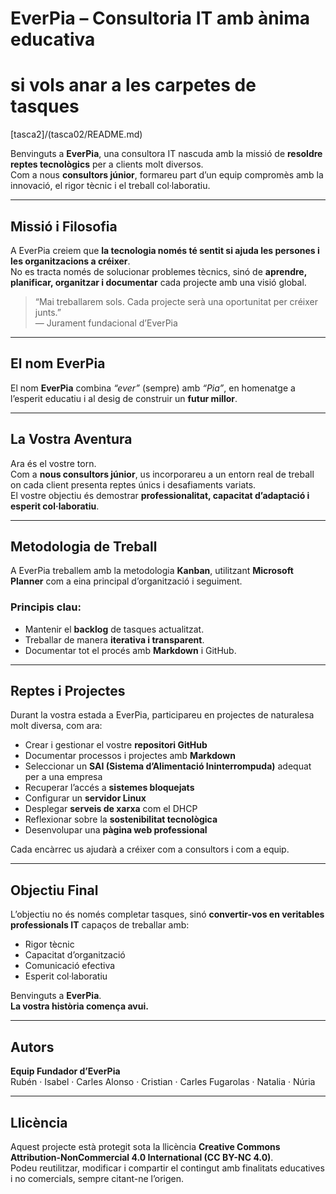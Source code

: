 # EverPia – Consultoria IT amb ànima educativa

# si vols anar a les carpetes de tasques
[tasca2]/(tasca02/README.md)

Benvinguts a **EverPia**, una consultora IT nascuda amb la missió de **resoldre reptes tecnològics** per a clients molt diversos.  
Com a nous **consultors júnior**, formareu part d’un equip compromès amb la innovació, el rigor tècnic i el treball col·laboratiu.

---

## Missió i Filosofia

A EverPia creiem que **la tecnologia només té sentit si ajuda les persones i les organitzacions a créixer**.  
No es tracta només de solucionar problemes tècnics, sinó de **aprendre, planificar, organitzar i documentar** cada projecte amb una visió global.

> “Mai treballarem sols. Cada projecte serà una oportunitat per créixer junts.”  
> — Jurament fundacional d’EverPia

---

## El nom EverPia

El nom **EverPia** combina *“ever”* (sempre) amb *“Pia”*, en homenatge a l’esperit educatiu i al desig de construir un **futur millor**.

---

## La Vostra Aventura

Ara és el vostre torn.  
Com a **nous consultors júnior**, us incorporareu a un entorn real de treball on cada client presenta reptes únics i desafiaments variats.  
El vostre objectiu és demostrar **professionalitat, capacitat d’adaptació i esperit col·laboratiu**.

---

## Metodologia de Treball

A EverPia treballem amb la metodologia **Kanban**, utilitzant **Microsoft Planner** com a eina principal d’organització i seguiment.

### Principis clau:
- Mantenir el **backlog** de tasques actualitzat.
- Treballar de manera **iterativa i transparent**.
- Documentar tot el procés amb **Markdown** i GitHub.

---

##  Reptes i Projectes

Durant la vostra estada a EverPia, participareu en projectes de naturalesa molt diversa, com ara:

-  Crear i gestionar el vostre **repositori GitHub**  
-  Documentar processos i projectes amb **Markdown**
-  Seleccionar un **SAI (Sistema d’Alimentació Ininterrompuda)** adequat per a una empresa
-  Recuperar l’accés a **sistemes bloquejats**
-  Configurar un **servidor Linux**
-  Desplegar **serveis de xarxa** com el DHCP
-  Reflexionar sobre la **sostenibilitat tecnològica**
-  Desenvolupar una **pàgina web professional**

Cada encàrrec us ajudarà a créixer com a consultors i com a equip.

---

##  Objectiu Final

L’objectiu no és només completar tasques, sinó **convertir-vos en veritables professionals IT** capaços de treballar amb:
- Rigor tècnic  
- Capacitat d’organització  
- Comunicació efectiva  
- Esperit col·laboratiu  

Benvinguts a **EverPia**.  
**La vostra història comença avui.**

---

##  Autors

**Equip Fundador d’EverPia**  
Rubén · Isabel · Carles Alonso · Cristian · Carles Fugarolas · Natalia · Núria

---

##  Llicència

Aquest projecte està protegit sota la llicència **Creative Commons Attribution-NonCommercial 4.0 International (CC BY-NC 4.0)**.  
Podeu reutilitzar, modificar i compartir el contingut amb finalitats educatives i no comercials, sempre citant-ne l’origen.

